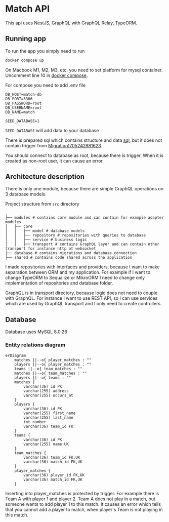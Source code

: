 # Match API

This api uses NestJS, GraphQL with GraphQL Relay, TypeORM.

## Running app

To run the app you simply need to run

```sh
docker compose up
```

On Macbook M1, M2, M3, etc. you need to set platform for mysql container.
Uncomment line 10 in [docker compose](./docker-compose.yaml).

For compose you need to add .env file

```env
DB_HOST=match-db
DB_PORT=3306
DB_PASSWORD=root
DB_USERNAME=root
DB_NAME=match

SEED_DATABASE=1
```

`SEED_DATABASE` will add data to your database

There is prepared sql which contains structure and data [sql](match.sql), but it does not contain trigger from [Migration1705242881623](./src/database/migrations/Migration1705242881623.ts).

You should connect to database as root, because there is trigger. When it is created as non-root user, it can cause an error.

## Architecture description

There is only one module, because there are simple GraphQL operations on 3 database models.

Project structure from `src` directory

    .
    ├── modules # contains core module and can contain for example adapter modules
    │   ├── core
    │   │   ├── model # database models
    │   │   ├── repository # repositories with queries to database
    │   │   ├── service # business logic
    │   │   ├── transport # contains GraphQL layer and can contain other transport for instance http ot websocket
    ├── database # contains migrations and database connection
    ├── shared # contains code shared across the application

I made repositories with interfaces and providers, because I want to make separation between ORM and my application. For example if I want to change TypeORM to Sequalize or MikroORM I need to change only implementation of repositories and database folder.

GraphQL is in transport directory, because logic does not need to couple with GraphQL. For instance I want to use REST API, so I can use services which are used by GraphQL transport and I only need to create controllers.

## Database

Database uses MySQL 8.0.26

### Entity relations diagram

```mermaid
erDiagram
    matches ||--o{ player_matches : ""
    players ||--o{ player_matches : ""
    teams ||--o{ team_matches : ""
    matches ||--o{ team_matches : ""
    players ||--o{ teams : ""
    matches {
        varchar(36) id PK
        varchar(255) address
        varchar(255) occurs_at
    }
    players {
        varchar(36) id PK
        varchar(255) first_name
        varchar(255) last_name
        int number
        varchar(36) team_id FK
    }
    teams {
        varchar(36) id PK
        varchar(255) name UK
    }
    team_matches {
        varchar(36) team_id FK,UK
        varchar(36) match_id FK,UK
    }
    player_matches {
        varchar(36) player_id FK,UK
        varchar(36) match_id FK,UK
    }
```

Inserting into player_matches is protected by trigger. For example there is Team A with player 1 and player 2. Team A does not play in a match, but someone wants to add player 1 to this match. It causes an error which tells that you cannot add a player to match, when player's Team is not playing in this match.
